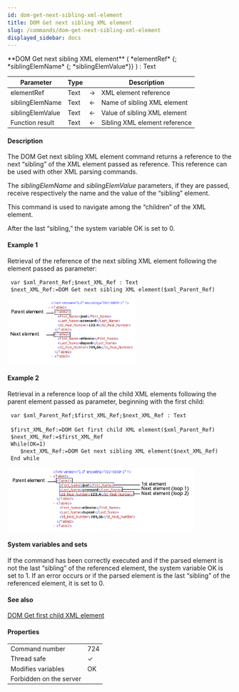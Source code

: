 ```yaml
---
id: dom-get-next-sibling-xml-element
title: DOM Get next sibling XML element
slug: /commands/dom-get-next-sibling-xml-element
displayed_sidebar: docs
---
```


<!--REF #_command_.DOM Get next sibling XML element.Syntax-->**DOM Get next sibling XML element** ( *elementRef* {; *siblingElemName* {; *siblingElemValue*}} ) : Text<!-- END REF-->
<!--REF #_command_.DOM Get next sibling XML element.Params-->
| Parameter | Type |  | Description |
| --- | --- | --- | --- |
| elementRef | Text | &#8594;  | XML element reference |
| siblingElemName | Text | &#8592; | Name of sibling XML element |
| siblingElemValue | Text | &#8592; | Value of sibling XML element |
| Function result | Text | &#8592; | Sibling XML element reference |

<!-- END REF-->

#### Description 

<!--REF #_command_.DOM Get next sibling XML element.Summary-->The DOM Get next sibling XML element command returns a reference to the next “sibling” of the XML element passed as reference.<!-- END REF--> This reference can be used with other XML parsing commands.

The *siblingElemName* and *siblingElemValue* parameters, if they are passed, receive respectively the name and the value of the “sibling” element. 

This command is used to navigate among the “children” of the XML element. 

After the last “sibling,” the system variable OK is set to 0\. 

#### Example 1 

Retrieval of the reference of the next sibling XML element following the element passed as parameter:

```4d
 var $xml_Parent_Ref;$next_XML_Ref : Text
 $next_XML_Ref:=DOM Get next sibling XML element($xml_Parent_Ref)
```

![](../assets/en/commands/pict40038.en.png)

#### Example 2 

Retrieval in a reference loop of all the child XML elements following the parent element passed as parameter, beginning with the first child:

```4d
 var $xml_Parent_Ref;$first_XML_Ref;$next_XML_Ref : Text
 
 $first_XML_Ref:=DOM Get first child XML element($xml_Parent_Ref)
 $next_XML_Ref:=$first_XML_Ref
 While(OK=1)
    $next_XML_Ref:=DOM Get next sibling XML element($next_XML_Ref)
 End while
```

![](../assets/en/commands/pict40039.en.png)

#### System variables and sets 

If the command has been correctly executed and if the parsed element is not the last “sibling” of the referenced element, the system variable OK is set to 1\. If an error occurs or if the parsed element is the last “sibling” of the referenced element, it is set to 0.

#### See also 

[DOM Get first child XML element](dom-get-first-child-xml-element.md)  

#### Properties
|  |  |
| --- | --- |
| Command number | 724 |
| Thread safe | &check; |
| Modifies variables | OK |
| Forbidden on the server ||


